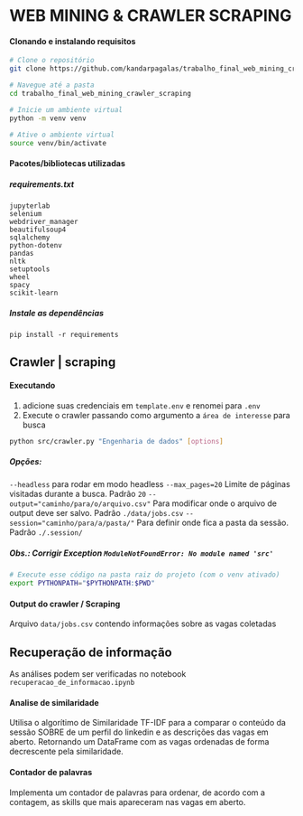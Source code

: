 # WEB MINING & CRAWLER SCRAPING

#### Clonando e instalando requisitos
```bash
# Clone o repositório
git clone https://github.com/kandarpagalas/trabalho_final_web_mining_crawler_scraping.git

# Navegue até a pasta
cd trabalho_final_web_mining_crawler_scraping

# Inicie um ambiente virtual
python -m venv venv

# Ative o ambiente virtual
source venv/bin/activate
```
#### Pacotes/bibliotecas utilizadas
##### requirements.txt
```text
jupyterlab
selenium
webdriver_manager
beautifulsoup4
sqlalchemy
python-dotenv
pandas
nltk
setuptools
wheel
spacy
scikit-learn
```
##### Instale as dependências
```
pip install -r requirements
```


## Crawler | scraping

#### Executando
1. adicione suas credenciais em ```template.env``` e renomei para ```.env```
2. Execute o crawler passando como argumento a ```área de interesse``` para busca
```bash
python src/crawler.py "Engenharia de dados" [options]
```
##### Opções:
```--headless``` para rodar em modo headless
```--max_pages=20``` Limite de páginas visitadas durante a busca. Padrão ```20```
```--output="caminho/para/o/arquivo.csv"``` Para modificar onde o arquivo de output deve ser salvo. Padrão ```./data/jobs.csv```
```--session="caminho/para/a/pasta/"``` Para definir onde fica a pasta da sessão. Padrão ```./.session/```

##### Obs.: Corrigir Exception ```ModuleNotFoundError: No module named 'src'```
```bash
# Execute esse código na pasta raiz do projeto (com o venv ativado)
export PYTHONPATH="$PYTHONPATH:$PWD"
```

#### Output do crawler / Scraping
Arquivo ```data/jobs.csv``` contendo informações sobre as vagas coletadas


## Recuperação de informação
As análises podem ser verificadas no notebook ```recuperacao_de_informacao.ipynb```

#### Analise de similaridade 
Utilisa o algorítimo de Similaridade TF-IDF para a comparar o conteúdo da sessão SOBRE de um perfil do linkedin e as descrições das vagas em aberto. 
Retornando um DataFrame com as vagas ordenadas de forma decrescente pela similaridade.

#### Contador de palavras
Implementa um contador de palavras para ordenar, de acordo com a contagem, as skills que mais apareceram nas vagas em aberto.